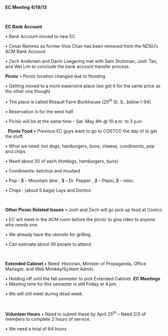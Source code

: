<strong>EC Meeting 4/19/13</strong>

&nbsp;

<strong>EC Bank Account</strong>

• Bank Account moved to new EC

• Cesar Ramirez as former Vice Chair has been removed from the NDSU’s ACM Bank Account

• Zech Andersen and Davin Loegering met with Sam Stutsman, Josh Tan, and Wei Lim to conclude the
bank account transfer process.

<strong>Picnic
</strong>
• Picnic location changed due to flooding

• Getting moved to a more expensive place (we get it for the same price as the other one though)

• The place is called Rheault Farm Bunkhouse (25<sup>th</sup> St. S., below I-94).

• Reservation is for the west half.

• Picnic will be at the same time -  Sat. May 4th @ 10 a.m. to 3 p.m.<sup>
</sup>

&nbsp;
<strong>Picnic Food
</strong>
• Previous EC guys want to go to COSTCO the day of to get the stuff.

• What we need:  hot dogs, hamburgers, buns, cheese, condiments, pop and chips

• Need about 30 of each (hotdogs, hamburgers, buns)

• Condiments: ketchup and mustard

• Pop : <strong>3</strong> – Mountain dew , <strong>3</strong> – Dr. Pepper , <strong>2</strong> – Pepsi, <strong>2</strong> – misc.

• Chips : (about 5 bags) Lays and  Doritos

&nbsp;

<strong>Other Picnic Related Issues
</strong>
• Josh and Zech will go pick up food at Costco.

• EC will meet in the ACM room before the picnic to give rides to anyone who needs one.

• We already have the utensils for grilling.

• Can estimate about 30 people to attend.

&nbsp;

<strong>Extended Cabinet
</strong>
• Need:  Historian, Minister of Propaganda, Office Manager, and Web Monkey/System Admin.

• Holding off until the fall semester to pick Extended Cabinet.
<strong>EC Meetings
</strong>
• Meeting time for this semester is still Friday at 4 pm.

• We will still meet during dead week.

&nbsp;

<strong>Volunteer </strong><strong>Hours</strong>
• Need to submit these by April 25<sup>th</sup> – Need 2/3 of members to complete 2 hours of service.

• We need a total of 64 hours

&nbsp;